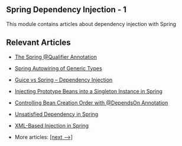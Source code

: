 ## Spring Dependency Injection - 1

This module contains articles about dependency injection with Spring

## Relevant Articles

- [The Spring @Qualifier Annotation](docs/Spring_@Qualifier.md)
- [Spring Autowiring of Generic Types](docs/Spring_Autowire_Generics.md)
- [Guice vs Spring – Dependency Injection]()
- [Injecting Prototype Beans into a Singleton Instance in Spring]()
- [Controlling Bean Creation Order with @DependsOn Annotation]()
- [Unsatisfied Dependency in Spring]()
- [XML-Based Injection in Spring]()

- More articles: [[next -->]](../spring-di-2/README.md)